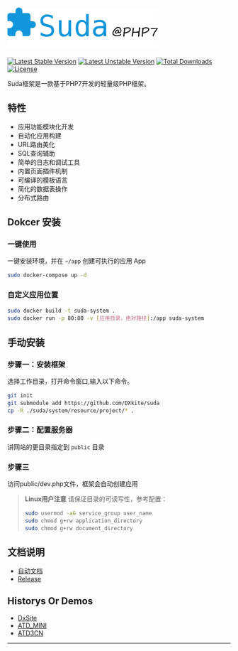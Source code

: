 ![Suda@PHP7](docs/imgs/logo.png)
---------------------------------

[![Latest Stable Version](https://poser.pugx.org/dxkite/suda/v/stable)](https://packagist.org/packages/dxkite/suda) 
[![Latest Unstable Version](https://poser.pugx.org/dxkite/suda/v/unstable)](https://packagist.org/packages/dxkite/suda) 
[![Total Downloads](https://poser.pugx.org/dxkite/suda/downloads)](https://packagist.org/packages/dxkite/suda) 
[![License](https://poser.pugx.org/dxkite/suda/license)](https://packagist.org/packages/dxkite/suda)

Suda框架是一款基于PHP7开发的轻量级PHP框架。

## 特性

- 应用功能模块化开发
- 自动化应用构建
- URL路由美化
- SQL查询辅助
- 简单的日志和调试工具
- 内置页面插件机制 
- 可编译的模板语言
- 简化的数据表操作
- 分布式路由


## Dokcer 安装

### 一键使用
一键安装环境，并在 `~/app` 创建可执行的应用 App

```bash
sudo docker-compose up -d
```

### 自定义应用位置

```bash
sudo docker build -t suda-system .
sudo docker run -p 80:80 -v [应用目录，绝对路径]:/app suda-system 
```

## 手动安装

### 步骤一：安装框架
选择工作目录，打开命令窗口,输入以下命令。

```bash
git init
git submodule add https://github.com/DXkite/suda
cp -R ./suda/system/resource/project/* .
```

### 步骤二：配置服务器

讲网站的更目录指定到 `public` 目录

### 步骤三

访问public/dev.php文件，框架会自动创建应用

> **Linux用户注意** 请保证目录的可读写性，参考配置：
> ```bash
> sudo usermod -aG service_group user_name
> sudo chmod g+rw application_directory
> sudo chmod g+rw document_directory
> ```

## 文档说明

- [自动文档](docs/README.md)    
- [Release](RELEASE.md)

## Historys Or Demos

- [DxSite](https://github.com/DXkite/DxSite)   
- [ATD_MINI](https://github.com/DXkite/atd_mini)   
- [ATD3CN](https://github.com/DXkite/atd3.cn)   

----------------
